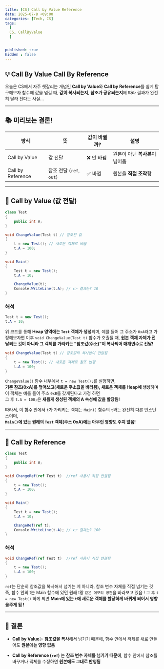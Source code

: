 ```yaml
---
title: [CS] Call by Value Reference 
date: 2025-07-8 +09:00
categories: [Tech, CS]
tags:
  [
  CS, CallByValue
  ]


published: true
hidden : false
---
```



## 💡 Call By Value Call By Reference

오늘은 CS에서 자주 헷갈리는 개념인 **Call by Value**와 **Call by Reference**를 쉽게 탐구해보자 
함수에 값을 넘길 때, **값이 복사되는지**, **참조가 공유되는지**에 따라 결과가 완전히 달라 진다는 사실...

---

## 📚 미리보는 결론!

| 방식              | 뜻                       | 값이 바뀔까? | 설명                            |
| ----------------- | ------------------------ | ------------ | ------------------------------- |
| Call by Value     | 값 전달                  | ❌ 안 바뀜    | 원본이 아닌 **복사본**이 넘어옴 |
| Call by Reference | 참조 전달 (`ref`, `out`) | ✅ 바뀜       | 원본을 **직접 조작**함          |
---

## 📑 Call by Value (값 전달)


```csharp
class Test
{
    public int A;
}

void ChangeValue(Test t) // 참조된 값
{
    t = new Test(); // 새로운 객체로 바꿈
    t.A = 100;
}

void Main()
{
    Test t = new Test(); 
    t.A = 10;

    ChangeValue(t);
    Console.WriteLine(t.A); // 👉 결과는? 10
}
```

### 해석


```csharp
Test t = new Test(); 
t.A = 10;
```

위 코드를 통해 **Heap 영역에는 `Test` 객체가 생성**되며, 예를 들어 그 주소가 `0xA`라고 가정해보자면
이후 `void ChangeValue(Test t)` 함수가 호출될 때, **원본 객체 자체가 전달되는 것이 아니라 그 객체를 가리키는 "참조값(주소)"이 복사되어 매개변수로 전달!**

```csharp
void ChangeValue(Test t) // 참조값의 복사본이 전달됨
{
    t = new Test(); // 새로운 객체로 참조 변경
    t.A = 100;
}
```

`ChangeValue()` 함수 내부에서 `t = new Test();`를 실행하면,  
**기존 참조(0xA)를 덮어쓰고(새로운 주소값을 바라봄), 새로운 객체를 Heap에 생성**하며 이 객체는 예를 들어 주소 `0xB`를 갖게된다고 가정 하면  
그 후 `t.A = 100;`은 **새롭게 생성된 객체의 A 속성에 값을 할당됨!**

따라서, 이 함수 안에서 `t`가 가리키는 객체는 `Main()` 함수의 `t`와는 완전히 다른 인스턴스이며,  
**`Main()`에 있는 원래의 `Test` 객체(주소 0xA)에는 아무런 영향도 주지 않음!**


---

## 📑 Call by Reference 


```csharp
class Test
{
    public int A;
}

void ChangeRef(ref Test t)  //ref 사용시 직접 연결됨
{
    t = new Test();
    t.A = 100;
}

void Main()
{
    Test t = new Test();
    t.A = 10;

    ChangeRef(ref t);
    Console.WriteLine(t.A); // 👉 결과는? 100
}
```

### 해석


```csharp
void ChangeRef(ref Test t)  //ref 사용시 직접 연결됨
{
    t = new Test();
    t.A = 100;
}
```

`ref`는 단순히 참조값을 복사해서 넘기는 게 아니라, 참조 변수 자체를 직접 넘기는 것 즉, 함수 안의 t는 Main 함수에 있던 원래 t랑 `같은 메모리 공간`을 바라보고 있음 !
그 후 `t = new Test()` 하게 되면 **Main에 있는 `t`에 새로운 객체를 할당하게 바뀌게 되어서 영향을주게 됨 !**


---

## 📖 결론

- **Call by Value**는 **참조값을 복사**해서 넘기기 때문에,  함수 안에서 객체를 새로 만들어도 **원본에는 영향 없음**

- **Call by Reference (`ref`)** 는  **참조 변수 자체를 넘기기 때문에**,   함수 안에서 참조를 바꾸거나 객체를 수정하면 **원본에도 그대로 반영됨**